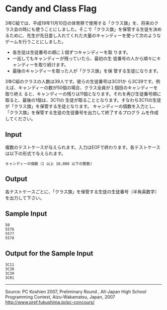 # Candy and Class Flag

3年C組では、平成19年11月10日の体育祭で使用する「クラス旗」を、将来のクラス会の時にも使うことにしました。そこで「クラス旗」を保管する生徒を決めるために、先生が先日差し入れてくれた大量のキャンディーを使って次のようなゲームを行うことにしました。

* 各生徒は生徒番号の順に１個ずつキャンディーを取 ります。
* 一巡してもキャンディーが残っていたら、最初の生 徒番号の人から順々にキャンディーを取り続けます。
* 最後のキャンディーを取った人が「クラス旗」を保 管する生徒になります。

3年C組のクラスの人数は39人です。彼らの生徒番号は3C01か ら3C39です。例えば、キャンディーの数が50個の場合、クラス全員が１個目のキャンディーを取り終え ると、キャンディーの残りは11個となります。それを再び生徒番号順に取ると、最後の1個は、3C11の 生徒が取ることとなります。すなわち3C11の生徒が「クラス旗」を保管する生徒となります。 キャンディーの個数を入力とし、「クラス旗」を保管する生徒の生徒番号を出力して終了するプログラ ムを作成してください。

## Input

複数のテストケースが与えられます。入力はEOFで終わります。各テストケースは以下の形式で与えられます。

    キャンディーの個数（1 以上 10,000 以下の整数)

## Output

各テストケースごとに、「クラス旗」を保管する生徒の生徒番号（半角英数字）を出力して下さい。

## Sample Input

    50
    5576
    5577
    5578

## Output for the Sample Input

    3C11
    3C38
    3C39
    3C01

* * *

Source: PC Koshien 2007, Preliminary Round , All-Japan High School Programming Contest, Aizu-Wakamatsu, Japan, 2007   
<http://www.pref.fukushima.jp/pc-concours/>